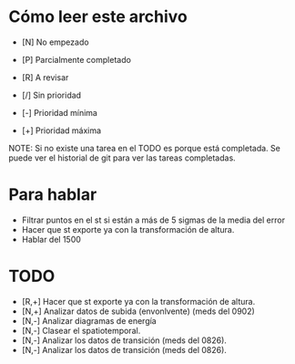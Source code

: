 # Cómo leer este archivo

- [N] No empezado
- [P] Parcialmente completado
- [R] A revisar

- [/] Sin prioridad
- [-] Prioridad mínima
- [+] Prioridad máxima

NOTE: Si no existe una tarea en el TODO es porque está completada. Se puede ver el historial de git para ver las tareas completadas.

# Para hablar
- Filtrar puntos en el st si están a más de 5 sigmas de la media del error
- Hacer que st exporte ya con la transformación de altura.
- Hablar del 1500


# TODO

- [R,+] Hacer que st exporte ya con la transformación de altura.
- [N,+] Analizar datos de subida (envonlvente) (meds del 0902)
- [N,-] Analizar diagramas de energía
- [N,-] Clasear el spatiotemporal.
- [N,-] Analizar los datos de transición (meds del 0826).
- [N,-] Analizar los datos de transición (meds del 0826).

